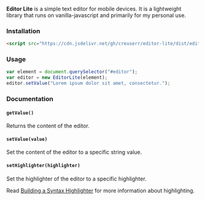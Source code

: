 **Editor Lite** is a simple text editor for mobile devices. It is a lightweight library that runs on vanilla-javascript and primarily for my personal use.

### Installation
```html
<script src="https://cdn.jsdelivr.net/gh/creuserr/editor-lite/dist/editor-lite.min.js"></script>
```

### Usage
```js
var element = document.querySelector("#editor");
var editor = new EditorLite(element);
editor.setValue("Lorem ipsum dolor sit amet, consectetur.");
```

### Documentation
#### `getValue()`
Returns the content of the editor.

#### `setValue(value)`
Set the content of the editor to a specific string value.

#### `setHighlighter(highlighter)`
Set the highlighter of the editor to a specific highlighter.

Read [Building a Syntax Highlighter](docs/highlighting.md) for more information about highlighting.
